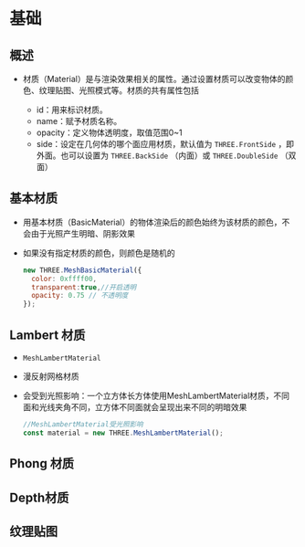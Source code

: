 # 基础

## 概述

+ 材质（Material）是与渲染效果相关的属性。通过设置材质可以改变物体的颜色、纹理贴图、光照模式等。材质的共有属性包括

  + id：用来标识材质。
  + name：赋予材质名称。
  + opacity：定义物体透明度，取值范围0~1
  + side：设定在几何体的哪个面应用材质，默认值为 `THREE.FrontSide` ，即外面。也可以设置为 `THREE.BackSide` （内面）或 `THREE.DoubleSide` （双面）

## 基本材质

+ 用基本材质（BasicMaterial）的物体渲染后的颜色始终为该材质的颜色，不会由于光照产生明暗、阴影效果
+ 如果没有指定材质的颜色，则颜色是随机的

  ```js
  new THREE.MeshBasicMaterial({
    color: 0xffff00,
    transparent:true,//开启透明
    opacity: 0.75 // 不透明度
  });
  ```

## Lambert 材质

+ `MeshLambertMaterial`

+ 漫反射网格材质
+ 会受到光照影响：一个立方体长方体使用MeshLambertMaterial材质，不同面和光线夹角不同，立方体不同面就会呈现出来不同的明暗效果

  ```js
  //MeshLambertMaterial受光照影响
  const material = new THREE.MeshLambertMaterial();
  ```

## Phong 材质

## Depth材质

## 纹理贴图
